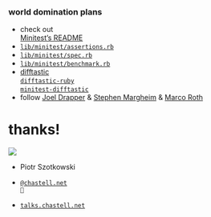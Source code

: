 ### world domination plans

* <span class="fragment">check out<br />[Minitest’s README](https://github.com/minitest/minitest/blob/v5.25.4/README.rdoc)</span>
* <span class="fragment">[`lib/minitest/assertions.rb`](https://github.com/minitest/minitest/blob/v5.25.4/lib/minitest/assertions.rb)</span>
* <span class="fragment">[`lib/minitest/spec.rb`](https://github.com/minitest/minitest/blob/v5.25.4/lib/minitest/spec.rb)</span>
* <span class="fragment">[`lib/minitest/benchmark.rb`](https://github.com/minitest/minitest/blob/v5.25.4/lib/minitest/benchmark.rb)</span>
* <span class="fragment">[difftastic](https://difftastic.wilfred.me.uk/)<br />[`difftastic-ruby`](https://github.com/joeldrapper/difftastic-ruby)<br />[`minitest-difftastic`](https://github.com/marcoroth/minitest-difftastic)</span>
* <span class="fragment">follow [Joel Drapper](https://bsky.app/profile/joel.drapper.me) &amp; [Stephen Margheim](https://bsky.app/profile/fractaledmind.bsky.social) &amp; [Marco Roth](https://bsky.app/profile/marcoroth.dev)


# thanks!

![](img/chastell.jpg) <!-- .element style="width: 20%" -->

* Piotr Szotkowski

* <code>[@chastell.net](https://chastell.net/) 🦋</code>

* <code>[talks.chastell.net](https://talks.chastell.net/)</code>
